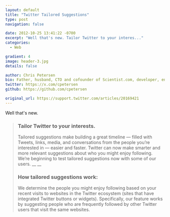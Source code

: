 ```yaml
---
layout: default
title: "Twitter Tailored Suggestions"
type: post
navigation: false

date: 2012-10-25 13:41:22 -0700
excerpt: "Well that's new. Tailor Twitter to your interes..."
categories:
  - Web

gradient: 4
image: header-3.jpg
details: false

author: Chris Petersen
bio: Father, husband, CTO and cofounder of Scientist.com, developer, entrepreneur and technologist.
twitter: https://x.com/cpetersen
github: https://github.com/cpetersen

original_url: https://support.twitter.com/articles/20169421
---
```



Well that's new.

 > 
 > 
 > ### Tailor Twitter to your interests.
 > 
 > Tailored suggestions make building a great timeline — filled with Tweets, links, media, and conversations from the people you’re interested in — easier and faster. Twitter can now make smarter and more relevant suggestions about who you might enjoy following. We’re beginning to test tailored suggestions now with some of our users. __ __ 
 > 
 > ### How tailored suggestions work:
 > 
 > We determine the people you might enjoy following based on your recent visits to websites in the Twitter ecosystem (sites that have integrated Twitter buttons or widgets). Specifically, our feature works by suggesting people who are frequently followed by other Twitter users that visit the same websites.
 > 
 > 
